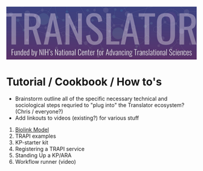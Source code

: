 ![image](../../img/translator-banner.jpg)

# Tutorial / Cookbook / How to's

* Brainstorm outline all of  the specific necessary technical and sociological steps requried to "plug into" the Translator ecosystem?
(Chris / everyone?)
* Add linkouts to videos (existing?) for various stuff


1. [Biolink Model](https://biolink.github.io/biolink-model/guidelines/working-with-the-model.html)
2. TRAPI examples
3. KP-starter kit
4. Registering a TRAPI service
5. Standing Up a KP/ARA
6. Workflow runner (video)
